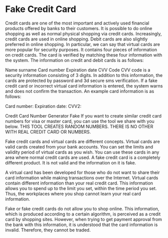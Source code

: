 # Fake Credit Card
Credit cards are one of the most important and actively used financial products offered by banks to their customers. It is possible to do online shopping as well as normal physical shopping via credit cards. Increasingly, credit cards are used in online shopping. Debit cards are also slightly preferred in online shopping. In particular, we can say that virtual cards are more popular for security purposes.
It contains four pieces of information on credit cards. The card is verified by matching these four information with the system. The information on credit and debit cards is as follows:

Name surname
Card number
Expiration date
CVV Code
CVV code is a security information consisting of 3 digits. In addition to this information, the cards are protected by password and 3d secure sms verification. If a fake credit card or incorrect virtual card information is entered, the system warns and does not confirm the transaction. An example card information is as follows:
 
Card number:
Expiration date:
CVV2:

Credit Card Number Generator Fake
If you want to create similar credit card numbers for visa or master card, you can use the tool we share with you below. THIS TOOL CREATES RANDOM NUMBERS. THERE IS NO OTHER WITH REAL CREDIT CARD OR NUMBERS.

Fake credit cards and virtual cards are different concepts. Virtual cards are valid cards created from your bank accounts. You can set the limits and validity period of virtual cards as you wish. You can use these cards in any area where normal credit cards are used. A fake credit card is a completely different product. It is not valid and the information on it is fake.

A virtual card has been developed for those who do not want to share their card information while making transactions over the Internet. Virtual cards contain different information than your real credit card. This information allows you to spend up to the limit you set, within the time period you set. Thus, the workplaces where you shop cannot learn your real card information.
 
Fake or fake credit cards do not allow you to shop online. This information, which is produced according to a certain algorithm, is perceived as a credit card by shopping sites. However, when trying to get payment approval from the bank with this information, it is understood that the card information is invalid. Therefore, they cannot be traded.

